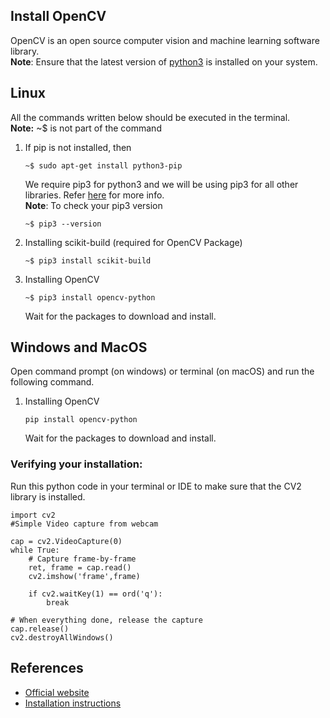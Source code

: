 ## Install OpenCV  
OpenCV is an open source computer vision and machine learning software library.  
**Note**: Ensure that the latest version of [python3](https://www.python.org/downloads/) is installed on your system.  


## Linux  
All the commands written below should be executed in the terminal.  
**Note:** ~$ is not part of the command  

1. If pip is not installed, then   
    
    ```
    ~$ sudo apt-get install python3-pip  
    ```
    We require pip3 for python3 and we will be using pip3 for all other libraries. Refer [here](https://linuxize.com/post/how-to-install-pip-on-ubuntu-18.04/) for more info.  
    **Note**: To check your pip3 version  
    
    ```
    ~$ pip3 --version  
    ```
2. Installing scikit-build (required for OpenCV Package)

    ```
    ~$ pip3 install scikit-build
    ```

3. Installing OpenCV  
    ```
    ~$ pip3 install opencv-python
    ```

    Wait for the packages to download and install.  

## Windows and MacOS  
Open command prompt (on windows) or terminal (on macOS) and run the following command.  

1. Installing OpenCV  
    ```
    pip install opencv-python
    ```  
    Wait for the packages to download and install.    

### Verifying your installation:  
Run this python code in your terminal or IDE to make sure that the CV2 library is installed.  
```
import cv2
#Simple Video capture from webcam

cap = cv2.VideoCapture(0)
while True:
    # Capture frame-by-frame
    ret, frame = cap.read()
    cv2.imshow('frame',frame)

    if cv2.waitKey(1) == ord('q'):
        break

# When everything done, release the capture
cap.release()
cv2.destroyAllWindows()
```

## References  
* [Official website](https://opencv.org/)  
* [Installation instructions](https://pypi.org/project/opencv-python/)
